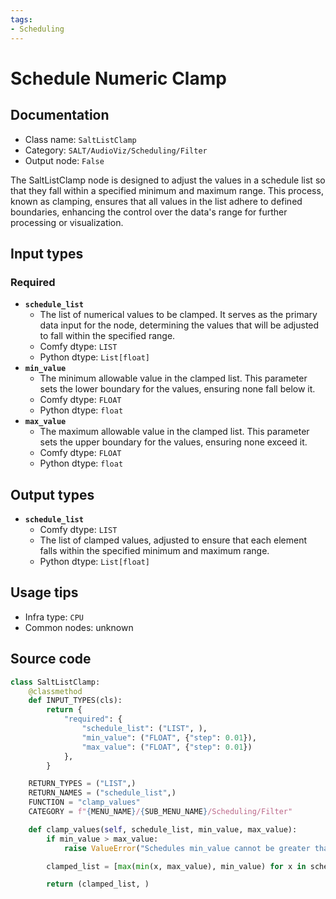 ```yaml
---
tags:
- Scheduling
---
```


# Schedule Numeric Clamp
## Documentation
- Class name: `SaltListClamp`
- Category: `SALT/AudioViz/Scheduling/Filter`
- Output node: `False`

The SaltListClamp node is designed to adjust the values in a schedule list so that they fall within a specified minimum and maximum range. This process, known as clamping, ensures that all values in the list adhere to defined boundaries, enhancing the control over the data's range for further processing or visualization.
## Input types
### Required
- **`schedule_list`**
    - The list of numerical values to be clamped. It serves as the primary data input for the node, determining the values that will be adjusted to fall within the specified range.
    - Comfy dtype: `LIST`
    - Python dtype: `List[float]`
- **`min_value`**
    - The minimum allowable value in the clamped list. This parameter sets the lower boundary for the values, ensuring none fall below it.
    - Comfy dtype: `FLOAT`
    - Python dtype: `float`
- **`max_value`**
    - The maximum allowable value in the clamped list. This parameter sets the upper boundary for the values, ensuring none exceed it.
    - Comfy dtype: `FLOAT`
    - Python dtype: `float`
## Output types
- **`schedule_list`**
    - Comfy dtype: `LIST`
    - The list of clamped values, adjusted to ensure that each element falls within the specified minimum and maximum range.
    - Python dtype: `List[float]`
## Usage tips
- Infra type: `CPU`
- Common nodes: unknown


## Source code
```python
class SaltListClamp:
    @classmethod
    def INPUT_TYPES(cls):
        return {
            "required": {
                "schedule_list": ("LIST", ),
                "min_value": ("FLOAT", {"step": 0.01}),
                "max_value": ("FLOAT", {"step": 0.01})
            },
        }

    RETURN_TYPES = ("LIST",)
    RETURN_NAMES = ("schedule_list",)
    FUNCTION = "clamp_values"
    CATEGORY = f"{MENU_NAME}/{SUB_MENU_NAME}/Scheduling/Filter"

    def clamp_values(self, schedule_list, min_value, max_value):
        if min_value > max_value:
            raise ValueError("Schedules min_value cannot be greater than max_value.")

        clamped_list = [max(min(x, max_value), min_value) for x in schedule_list]

        return (clamped_list, )

```
